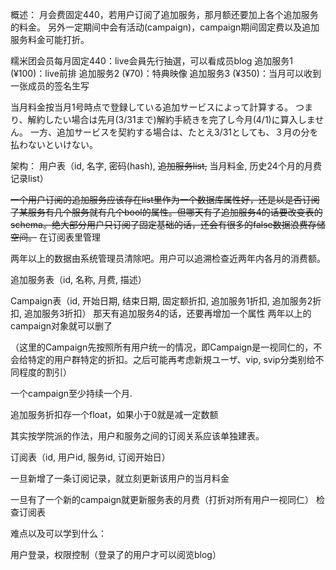 概述：
月会费固定440，若用户订阅了追加服务，那月额还要加上各个追加服务的料金。
另外一定期间中会有活动(campaign)，campaign期间固定费以及追加服务料金可能打折。

糯米团会员每月固定440：live会員先行抽選，可以看成员blog
追加服务1 (¥100)：live前排
追加服务2 (¥70)：特典映像
追加服务3 (¥350)：当月可以收到一张成员的签名生写

当月料金按当月1号時点で登録している追加サービスによって計算する。
つまり、解約したい場合は先月(3/31まで)解約手続きを完了し今月(4/1)に算入しません。
一方、追加サービスを契約する場合は、たとえ3/31としても、３月の分を払わないといけない。

架构：
用户表（id, 名字, 密码(hash), ~~追加服务list,~~ 当月料金, 历史24个月的月费记录list）

~~一个用户订阅的追加服务应该存在list里作为一个数据库属性好，还是以是否订阅了某服务有几个服务就有几个bool的属性。但哪天有了追加服务4的话要改变表的schema。绝大部分用户只订阅了固定基础的话，还会有很多的false数据浪费存储空间。~~ 在订阅表里管理

两年以上的数据由系统管理员清除吧。用户可以追溯检查近两年内各月的消费额。

追加服务表（id, 名称, 月费, 描述）

Campaign表（id, 开始日期, 结束日期, 固定额折扣, 追加服务1折扣, 追加服务2折扣, 追加服务3折扣）
那天有追加服务4的话，还要再增加一个属性
两年以上的campaign对象就可以删了

（这里的Campaign先按照所有用户统一的情况，即Campaign是一视同仁的，不会给特定的用户群特定的折扣。之后可能再考虑新規ユーザ、vip, svip分类别给不同程度的割引）

一个campaign至少持续一个月.

追加服务折扣存一个float，如果小于0就是减一定数额



其实按学院派的作法，用户和服务之间的订阅关系应该单独建表。

订阅表（id, 用户id, 服务id, 订阅开始日）

一旦新增了一条订阅记录，就立刻更新该用户的当月料金

一旦有了一个新的campaign就更新服务表的月费（打折对所有用户一视同仁）   检查订阅表



难点以及可以学到什么：

用户登录，权限控制（登录了的用户才可以阅览blog）
